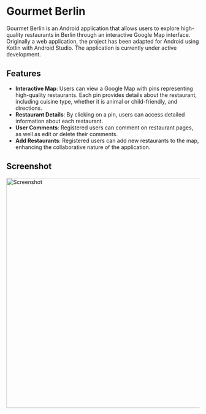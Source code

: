 # Gourmet Berlin

Gourmet Berlin is an Android application that allows users to explore high-quality restaurants in Berlin through an interactive Google Map interface. Originally a web application, the project has been adapted for Android using Kotlin with Android Studio. The application is currently under active development.

## Features

- **Interactive Map**: Users can view a Google Map with pins representing high-quality restaurants. Each pin provides details about the restaurant, including cuisine type, whether it is animal or child-friendly, and directions.
- **Restaurant Details**: By clicking on a pin, users can access detailed information about each restaurant.
- **User Comments**: Registered users can comment on restaurant pages, as well as edit or delete their comments.
- **Add Restaurants**: Registered users can add new restaurants to the map, enhancing the collaborative nature of the application.

## Screenshot

<img src="./images/screenshot.png" alt="Screenshot" width="600"/>

